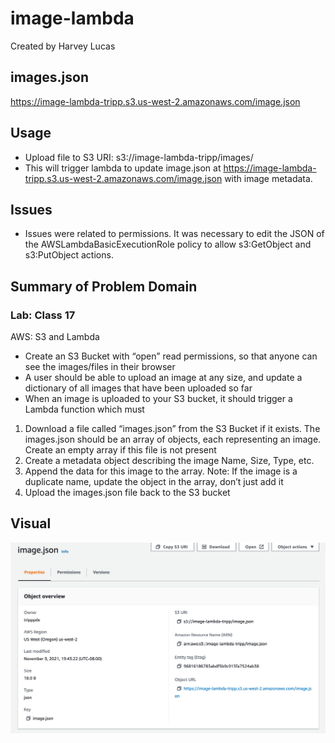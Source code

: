 # image-lambda

Created by Harvey Lucas

## images.json

https://image-lambda-tripp.s3.us-west-2.amazonaws.com/image.json

## Usage

- Upload file to S3 URI: s3://image-lambda-tripp/images/
- This will trigger lambda to update image.json at https://image-lambda-tripp.s3.us-west-2.amazonaws.com/image.json with image metadata.

## Issues

- Issues were related to permissions. It was necessary to edit the JSON of the AWSLambdaBasicExecutionRole policy to allow s3:GetObject and s3:PutObject actions.

## Summary of Problem Domain

### Lab: Class 17

AWS: S3 and Lambda

- Create an S3 Bucket with “open” read permissions, so that anyone can see the images/files in their browser
- A user should be able to upload an image at any size, and update a dictionary of all images that have been uploaded so far
- When an image is uploaded to your S3 bucket, it should trigger a Lambda function which must

1. Download a file called “images.json” from the S3 Bucket if it exists. The images.json should be an array of objects, each representing an image. Create an empty array if this file is not present
2. Create a metadata object describing the image Name, Size, Type, etc.
3. Append the data for this image to the array. Note: If the image is a duplicate name, update the object in the array, don’t just add it
4. Upload the images.json file back to the S3 bucket

## Visual

![Lamda](./lambda.png)
